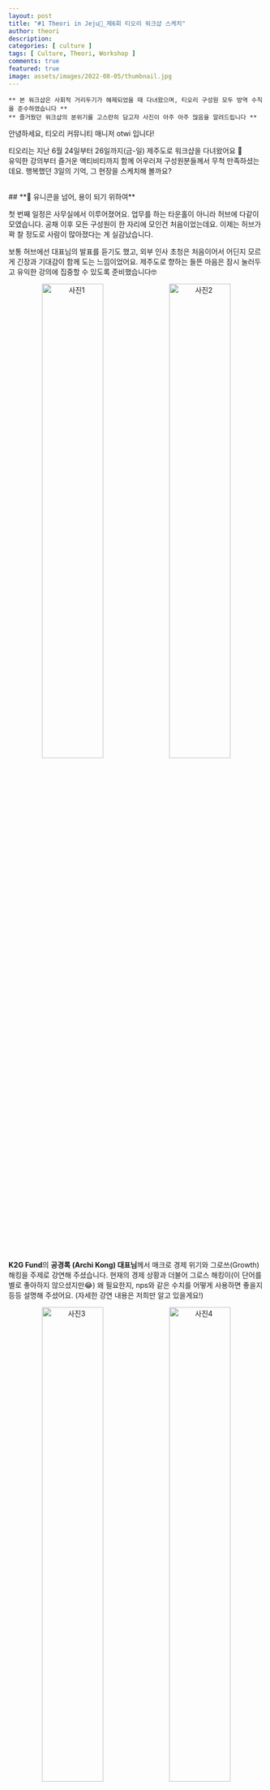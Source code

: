 ```yaml
---
layout: post
title: "#1 Theori in Jeju🌴_제6회 티오리 워크샵 스케치"
author: theori
description:
categories: [ culture ]
tags: [ Culture, Theori, Workshop ]
comments: true
featured: true
image: assets/images/2022-08-05/thumbnail.jpg
---
```


`** 본 워크샵은 사회적 거리두기가 해제되었을 때 다녀왔으며, 티오리 구성원 모두 방역 수칙을 준수하였습니다 **`<br>
`** 즐거웠던 워크샵의 분위기를 고스란히 담고자 사진이 아주 아주 많음을 알려드립니다 **`  
  

안녕하세요, 티오리 커뮤니티 매니저 otwi 입니다!

티오리는 지난 6월 24일부터 26일까지(금-일) 제주도로 워크샵을 다녀왔어요 🌴  
유익한 강의부터 즐거운 액티비티까지 함께 어우러져 구성원분들께서 무척 만족하셨는데요. 행복했던 3일의 기억, 그 현장을 스케치해 볼까요?


<br>
## **🐲 유니콘을 넘어, 용이 되기 위하여**

첫 번째 일정은 사무실에서 이루어졌어요. 업무를 하는 타운홀이 아니라 허브에 다같이 모였습니다. 공채 이후 모든 구성원이 한 자리에 모인건 처음이었는데요. 이제는 허브가 꽉 찰 정도로 사람이 많아졌다는 게 실감났습니다.

보통 허브에선 대표님의 발표를 듣기도 했고, 외부 인사 초청은 처음이어서 어딘지 모르게 긴장과 기대감이 함께 도는 느낌이었어요. 제주도로 향하는 들뜬 마음은 잠시 눌러두고 유익한 강의에 집중할 수 있도록 준비했습니다🤓


![사진1][사진1] ![사진2][사진2]

**K2G Fund**의 **공경록 (Archi Kong) 대표님**께서 매크로 경제 위기와 그로쓰(Growth)해킹을 주제로 강연해 주셨습니다. 현재의 경제 상황과 더불어 그로스 해킹이(이 단어를 별로 좋아하지 않으셨지만😂) 왜 필요한지, nps와 같은 수치를 어떻게 사용하면 좋을지 등등 설명해 주셨어요. (자세한 강연 내용은 저희만 알고 있을게요!)


![사진3][사진3] ![사진4][사진4]

궁금한 점은 자유롭게 질문하고, 유용한 내용은 필기하며 모두 높은 집중력을 보여주었어요.

저 역시 평소에 추상적으로 생각했던 개념을 용어와 사례를 통해 더욱 명확히 정리할 수 있었고, 어떻게 하면 티오리스럽게 활용할 수 있을까 고민하며 들었습니다.


![사진6][사진6]

점심식사 이후 강연은 **대표님**께서 해주셨어요. 무려 200억원 규모의 투자 소식과 함께 올해 상반기 티오리의 성과, 미래 계획 등을 공유해 주셨습니다. 작년에 정했던 Core Value, Vision을 되새기며 티오리의 구성원(개인)이자 One Team(공동체)으로 마음을 다잡는 시간이었어요.


![사진7][사진7]

대표님께선 짧은 대화에도 동기부여를 확실히 주시는데요. 이번 발표 역시 개인과 단체 모두에게 저절로 목표가 생겼습니다. 모두가 말하는 유니콘을 넘어, 티오리는 용이 되기로 했어요. 지금처럼, 지금 보다 더 빠르게 성장하는 티오리를 기대해 주세요😉


<br><br>
## **🍊 안녕 제주**

![사진8][사진8] ![사진9][사진9]

![사진10][사진10]
<br><i>- 혼자옵서 🗿</i>

따사로운 햇살과 바다 내음을 느낄 수 있는, 여기는 제주입니다.  
탁 트인 하늘과 엄청난 습기가 티오리를 반겨주었어요! 진짜 휴양지에 온 기분이 온몸으로 느껴졌습니다.

하지만 제주도도 식후경! 한국인이라면 밥을 먼저 먹어야죠. 숙소에 도착해 감탄할 틈도 없이 음식점으로 향했습니다.


![사진11][사진11] ![사진12][사진12]

![사진13][사진13] ![사진14][사진14]

제주하면 떠오르는 몇 가지가 있습니다. 귤, 하르방, 바람, 그리고 흑돼지. 오랜만의 회식과 더불어 새로 합류한 신규 입사자 분들을 환영하는 시간이었어요. 제주 멜젓을 곁들인 고기는 정말.. 정말 맛있었습니다! 느슨해진 티오리 회식 문화에 긴장감을 불어주신 mika님 덕분에 여느 때보다 활기 넘치는 회식이었어요 🍻

![사진15][사진15] ![사진16][사진16]

![사진17][사진17]
<br><i>- * 지나친 음주는 건강에 해롭습니다 *</i>


<br><br>
## 🏡 **제주도 무릉구 도원동**

![사진18][사진18]

![사진19][사진19] ![사진20][사진20]

이번 워크샵의 하이라이트 중 하나는 숙소였어요! 기하학 무늬가 돋보이는  이곳은 바로 제주 그랜드 하얏트 호텔입니다.  객실과 이용 시설 모두 호캉스라는 단어가 어떻게 생겨났는지 알 수 있을만큼 좋았어요.

산부터 바다까지. 제주 시내가 한 눈에 보이는 전망 덕분에 숙소에만 머물러도 속이 뻥 뚫리는 기분이었어요. 가만히 불을 보고 있는 걸 불멍이라고 하죠? 숙소에 머무는 시간 동안은 창문을 바라보는 의자에 앉아 가만히 뷰멍하며 휴식을 취할 수 있었습니다.

감탄이 절로 나왔던 숙소 전망, 잠시 구경하고 가실까요?

![사진21][사진21] ![사진22][사진22]

![사진23][사진23]
<br><i>- 이륙하는 비행기도 볼 수 있어요 🛫</i>


<br><br>
## **🌛1일차 영업 종료합니다**

![사진24][사진24]
<br><i>- 오마이갓 썸머 산타 이즈 히어</i>

다음 일정을 위해 첫째 날은 늦지 않게 마무리했습니다. 하지만 새벽까지 티오리를 생각하는 Admin팀의 깜짝 선물이! 2인 1실의 다양한 상황을 고려하여 귀마개와 워크샵 굿즈를 방문마다 놓아주셨어요. 티오리 여름 산타님의 새심한 배려 덕분에 편안히 마무리할 수 있었습니다 🎅


진정한 휴식은 2일부터! 분량 초과로 다양한 활동 후기는 다음 글에 이어집니다..

<style>
img[alt=사진1] { width: 49%; }
img[alt=사진2] { width: 49%; }
img[alt=사진3] { width: 49%; }
img[alt=사진4] { width: 49%; }

img[alt=사진8] { width: 49%; }
img[alt=사진9] { width: 49%; }
img[alt=사진11] { width: 49%; }
img[alt=사진12] { width: 49%; }
img[alt=사진13] { width: 49%; }
img[alt=사진14] { width: 49%; }
img[alt=사진15] { width: 49%; }
img[alt=사진16] { width: 49%; }
img[alt=사진19] { width: 49%; }
img[alt=사진20] { width: 49%; }
img[alt=사진21] { width: 49%; }
img[alt=사진22] { width: 49%; }

p:has(img) { text-align: center }
</style>


[사진1]: /assets/images/2022-08-04/1.jpeg
[사진2]: /assets/images/2022-08-04/2.jpeg
[사진3]: /assets/images/2022-08-04/00.png
[사진4]: /assets/images/2022-08-04/4.jpeg

[사진6]: /assets/images/2022-08-04/6.jpeg
[사진7]: /assets/images/2022-08-04/7.jpeg
[사진8]: /assets/images/2022-08-04/8.jpeg
[사진9]: /assets/images/2022-08-04/9.jpeg
[사진10]: /assets/images/2022-08-04/10.jpeg
[사진11]: /assets/images/2022-08-04/11.jpeg
[사진12]: /assets/images/2022-08-04/12.jpeg
[사진13]: /assets/images/2022-08-04/13.jpeg
[사진14]: /assets/images/2022-08-04/14.jpeg
[사진15]: /assets/images/2022-08-04/15.jpeg
[사진16]: /assets/images/2022-08-04/16.jpeg
[사진17]: /assets/images/2022-08-04/17.jpeg
[사진18]: /assets/images/2022-08-04/18.jpeg
[사진19]: /assets/images/2022-08-04/19.jpeg
[사진20]: /assets/images/2022-08-04/20.jpeg
[사진21]: /assets/images/2022-08-04/21.jpeg
[사진22]: /assets/images/2022-08-04/22.jpeg
[사진23]: /assets/images/2022-08-04/23.jpeg
[사진24]: /assets/images/2022-08-04/24.png
